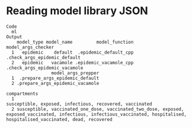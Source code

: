 # Reading model library JSON

    Code
      ml
    Output
        model_type model_name         model_function            model_args_checker
      1   epidemic    default  .epidemic_default_cpp  .check_args_epidemic_default
      2   epidemic   vacamole .epidemic_vacamole_cpp .check_args_epidemic_vacamole
                     model_args_prepper
      1  .prepare_args_epidemic_default
      2 .prepare_args_epidemic_vacamole
                                                                                                                                                                         compartments
      1                                                                                                                       susceptible, exposed, infectious, recovered, vaccinated
      2 susceptible, vaccinated_one_dose, vaccinated_two_dose, exposed, exposed_vaccinated, infectious, infectious_vaccinated, hospitalised, hospitalised_vaccinated, dead, recovered

